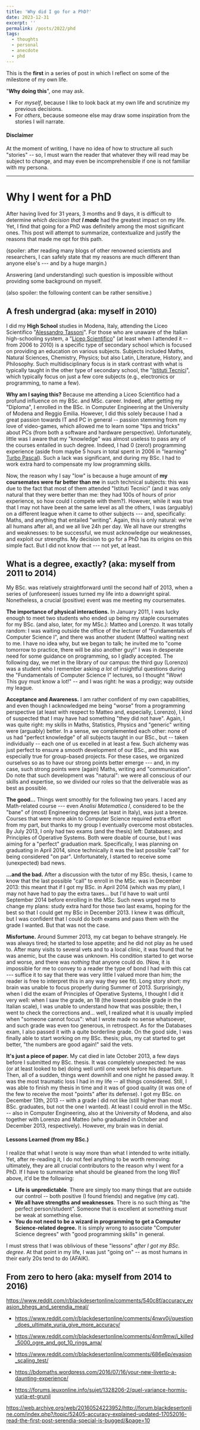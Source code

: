 ```yaml
---
title: 'Why did I go for a PhD?'
date: 2023-12-31
excerpt: ''
permalink: /posts/2022/phd
tags:
  - thoughts
  - personal
  - anecdote
  - phd
---
```


This is the **first** in a series of post in which I reflect on some of the milestone of my own life.  

"**Why doing this**", one may ask.
* For _myself_, because I like to look back at my own life and scrutinize my previous decisions.
* For _others_, because someone else may draw some inspiration from the stories I will narrate.  

#### Disclaimer
At the moment of writing, I have no idea of how to structure all such "stories" -- so, I must warn the reader that whatever they will read may be subject to change, and may even be incomprehensible if one is not familiar with my persona.
___

# Why I went for a PhD

After having lived for 31 years, 3 months and 9 days, it is difficult to determine _which decision that **I made**_ had the greatest impact on my life. Yet, I find that going for a PhD was definitely among the most significant ones. This post will attempt to summarize, contextualize and justify the reasons that made me opt for this path. 

(spoiler: after reading many blogs of other renowned scientists and researchers, I can safely state that my reasons are much different than anyone else's --- and by a huge margin.)

Answering (and understanding) such question is impossible without providing some background on myself.

(also spoiler: the following content can be rather sensitive.)

## A fresh undergrad (aka: myself in 2010)

I did my **High School** studies in Modena, Italy, attending the Liceo Scientifico "[Alessandro Tassoni](https://www.liceotassoni.edu.it/)". For those who are unaware of the Italian high-schooling system, a "[Liceo Scientifico](https://en.wikipedia.org/wiki/Liceo_scientifico)" (at least when I attended it -- from 2006 to 2010) is a specific type of secondary school which is focused on providing an education on various subjects. Subjects included Maths, Natural Sciences, Chemistry, Physics; but also Latin, Literature, History, and Philosophy. Such multidisciplinary focus is in stark contrast with what is typically taught in the other type of secondary school, the "[Istituti Tecnici](https://it.wikipedia.org/wiki/Istituto_tecnico)", which typically focus on just a few core subjects (e.g., electronics or programming, to name a few).

**Why am I saying this?** Because me attending a Liceo Scientifico had a profund influence on my BSc. and MSc. career. Indeed, after getting my "Diploma", I enrolled in the BSc. in Computer Engineering at the University of Modena and Reggio Emilia. However, I did this solely because I had a great passion towards IT and PC in general -- passion stemming from my love of video-games, which allowed me to learn some "tips and tricks" about PCs (from both a software and hardware perspective). Unfortunately, little was I aware that my "knowledge" was almost useless to pass any of the courses entailed in such degree. Indeed, I had 0 (zero!) programming experience (aside from maybe 5 hours in total spent in 2006 in "learning" [Turbo Pascal](https://en.wikipedia.org/wiki/Turbo_Pascal)). Such a lack was significant, and during my BSc. I had to work extra hard to compensate my low programming skills. 

Now, the reason why I say "low" is because a huge amount of **my coursemates were far better than me** in such technical subjects: this was due to the fact that most of them attended "Istituti Tecnici" (and it was only natural that they were better than me: they had 100s of hours of prior experience, so how could I compete with them?). However, while it was true that I may not have been at the same level as all the others, I was (arguably) on a different league when it came to other subjects --- and, specifically: Maths, and anything that entailed "writing". Again, this is only natural: we're all humans after all, and we all live 24h per day. We all have our strengths and weaknesses: to be successful, we must acknowledge our weaknesses, and exploit our strengths. My decision to go for a PhD has its origins on this simple fact. But I did not know that --- not yet, at least.

## What is a degree, exactly? (aka: myself from 2011 to 2014)

My BSc. was relatively straightforward until the second half of 2013, when a series of (unforeseen) issues turned my life into a downright spiral. Nonetheless, a crucial (positive) event was me meeting my coursemates.

**The importance of physical interactions.**
 In January 2011, I was lucky enough to meet two students who ended up being my staple coursemates for my BSc. (and also, later, for my MSc.): Matteo and Lorenzo. It was totally random: I was waiting outside the office of the lecturer of "Fundamentals of Computer Science I", and there was another student (Matteo) waiting next to me. I have no idea why, but we began to talk; he invited me to "come tomorrow to practice, there will be also another guy!" I was in desperate need for some guidance on programming, so I gladly accepted. The following day, we met in the library of our campus: the third guy (Lorenzo) was a student who I remember asking *a lot* of insightful questions during the "Fundamentals of Computer Science I" lectures, so I thought "Wow! This guy must know a lot!" -- and I was right: he was a prodigy; way outside my league. 

**Acceptance and Awareness.**
I am rather confident of my own capabilities, and even though I acknowledged me being "worse" from a programming perspective (at least with respect to Matteo and, especially, Lorenzo), I kind of suspected that I may have had something "they did not have". Again, I was quite right: my skills in Maths, Statistics, Physics and "generic" writing were (arguably) better. In a sense, we complemented each other: none of us had "perfect knowledge" of all subjects taught in our BSc., but -- taken individually -- each one of us excelled in at least a few. Such alchemy was just perfect to ensure a smooth development of our BSc., and this was especially true for group-based projects. For these cases, we organized ourselves so as to have our strong points better emerge --- and, in my case, such strong points were (again) Maths, writing and "communication". Do note that such development was "natural": we were all conscious of our skills and expertise, so we divided our roles so that the deliverable was as best as possible.

**The good...** Things went smoothly for the following two years. I aced any Math-related course --- even _Analisi Matematica I_, considered to be the "bane" of (most) Engineering degrees (at least in Italy), was just a breeze. Courses that were more akin to Computer Science required extra effort from my part, but thanks to my group I eventually overcome most obstacles. By July 2013, I only had two exams (and the thesis) left: Databases; and Principles of Operative Systems. Both were doable of course, but I was aiming for a "perfect" graduation mark. Specifically, I was planning on graduating in April 2014, since technically it was the last possible "call" for being considered "on par". Unfortunately, I started to receive some (unexpected) bad news. 

**...and the bad.** After a discussion with the tutor of my BSc. thesis, I came to know that the last possible "call" to enroll in the MSc. was in December 2013: this meant that if I got my BSc. in April 2014 (which was my plan), I may not have had to pay the extra taxes... but I'd have to wait until September 2014 before enrolling in the MSc. Such news urged me to change my plans: study extra hard for those two last exams, hoping for the best so that I could get my BSc in December 2013. I knew it was difficult, but I was confident that I could do both exams and pass them with the grade I wanted. But that was not the case.

**Misfortune.** Around Summer 2013, my cat began to behave strangely. He was always tired; he started to lose appetite; and he did not play as he used to. After many visits to several vets and to a local clinic, it was found that he was anemic, but the cause was unknown. His condition started to get worse and worse, and there was *nothing* that anyone could do. (Now, it is impossible for me to convey to a reader the type of bond I had with this cat --- suffice it to say that there was very little I valued more than him; the reader is free to interpret this in any way they see fit). Long story short: my brain was unable to focus properly during Summer of 2013. Surprisingly, when I did the exam of Principles of Operative Systems, I thought I did it very well: when I saw the grade, an 18 (the lowest possible grade in the Italian scale), I was unable to understand how that was possible; then, I went to check the corrections and... well, I realized what it is usually implied when "someone cannot focus": what I wrote made no sense whatsoever, and such grade was even too generous, in retrospect. As for the Databases exam, I also passed it with a quite borderline grade. On the good side, I was finally able to start working on my BSc. thesis; plus, my cat started to get better, "the numbers are good again!" said the vets.

**It's just a piece of paper.** My cat died in late October 2013, a few days before I submitted my BSc. thesis. It was completely unexpected: he was (or at least looked to be) doing well until one week before his departure. Then, all of a sudden, things went downhill and one night he passed away. It was the most traumatic loss I had in my life -- all things considered. Still, I was able to finish my thesis in time and it was of good quality (it was one of the few to receive the most "points" after its defense). I got my BSc. on December 13th, 2013 -- with a grade I did not like (still higher than most BSc. graduates, but not the one I wanted). At least I could enroll in the MSc. -- also in Computer Engineering, also at the University of Modena, and also together with Lorenzo and Matteo (who graduated in October and December 2013, respectively). However, my brain was in denial.

#### Lessons Learned (from my BSc.)

I realize that what I wrote is way more than what I intended to write initially. Yet, after re-reading it, I do not feel anything to be worth removing: ultimately, they are all crucial contributors to the reason why I went for a PhD.
If I have to summarize what should be gleaned from the long WoT above, it'd be the following:
* **Life is unpredictable**. There are simply too many things that are outside our control -- both positive (I found friends) and negative (my cat). 
* **We all have strengths and weaknesses**. There is no such thing as "the perfect person/student". Someone that is excellent at something _must_ be weak at something else.
* **You do not need to be a wizard in programming to get a Computer Science-related degree.** It is simply wrong to associate "Computer Science degrees" with "good programming skills" in general.

I must stress that I was oblivious of these "lessons" _after I got my BSc. degree_.  At that point in my life, I was just "going on" -- as most humans in their early 20s tend to do (AFAIK).

## From zero to hero (aka: myself from 2014 to 2016)







https://www.reddit.com/r/blackdesertonline/comments/540c8f/accuracy_evasion_bhegs_and_serendia_meal/

- https://www.reddit.com/r/blackdesertonline/comments/4nwv0j/question_does_ultimate_yuria_give_more_accuracy/

- https://www.reddit.com/r/blackdesertonline/comments/4nm9mw/i_killed_5000_ogre_and_got_10_rings_ama/

- https://www.reddit.com/r/blackdesertonline/comments/686e6p/evasion_scaling_test/

- https://bdomaths.wordpress.com/2016/07/16/your-new-liverto-a-daunting-experience/

- https://forums.jeuxonline.info/sujet/1328206-2/quel-variance-hormis-yuria-et-grunil

https://web.archive.org/web/20160524223952/http://forum.blackdesertonline.com/index.php?/topic/52405-accuracy-explained-updated-17052016-read-the-first-post-serendia-special-is-bugged/&page=10